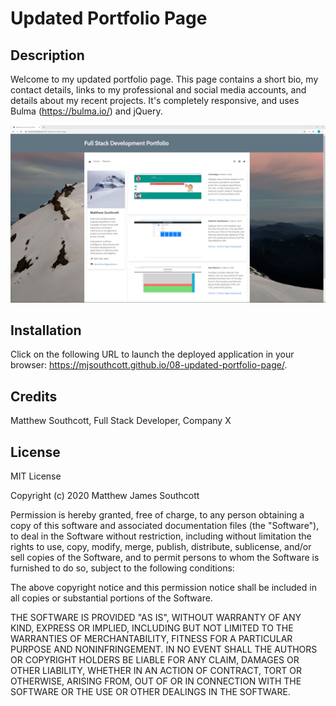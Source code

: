 # Updated Portfolio Page

## Description

Welcome to my updated portfolio page. This page contains a short bio, my contact details, links to my professional and social media accounts, and details about my recent projects. It's completely responsive, and uses Bulma (https://bulma.io/) and jQuery.

![Description](https://github.com/mjsouthcott/08-updated-portfolio-page/blob/master/assets/images/readme.PNG)

## Installation

Click on the following URL to launch the deployed application in your browser: https://mjsouthcott.github.io/08-updated-portfolio-page/.

## Credits

Matthew Southcott, Full Stack Developer, Company X

## License

MIT License

Copyright (c) 2020 Matthew James Southcott

Permission is hereby granted, free of charge, to any person obtaining a copy
of this software and associated documentation files (the "Software"), to deal
in the Software without restriction, including without limitation the rights
to use, copy, modify, merge, publish, distribute, sublicense, and/or sell
copies of the Software, and to permit persons to whom the Software is
furnished to do so, subject to the following conditions:

The above copyright notice and this permission notice shall be included in all
copies or substantial portions of the Software.

THE SOFTWARE IS PROVIDED "AS IS", WITHOUT WARRANTY OF ANY KIND, EXPRESS OR
IMPLIED, INCLUDING BUT NOT LIMITED TO THE WARRANTIES OF MERCHANTABILITY,
FITNESS FOR A PARTICULAR PURPOSE AND NONINFRINGEMENT. IN NO EVENT SHALL THE
AUTHORS OR COPYRIGHT HOLDERS BE LIABLE FOR ANY CLAIM, DAMAGES OR OTHER
LIABILITY, WHETHER IN AN ACTION OF CONTRACT, TORT OR OTHERWISE, ARISING FROM,
OUT OF OR IN CONNECTION WITH THE SOFTWARE OR THE USE OR OTHER DEALINGS IN THE
SOFTWARE.

